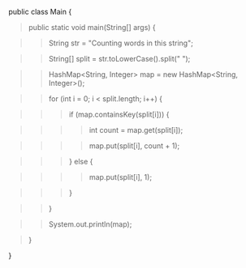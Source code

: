 public class Main {

>public static void main(String\[\] args) {

>>String str = \"Counting words in this string\";

>>String\[\] split = str.toLowerCase().split(\" \");

>>HashMap\<String, Integer> map = new HashMap\<String, Integer>();

>>for (int i = 0; i \< split.length; i++) {

>>>if (map.containsKey(split\[i\])) {

>>>>int count = map.get(split\[i\]);

>>>>map.put(split\[i\], count + 1);

>>>} else {

>>>>map.put(split\[i\], 1);

>>>}

>>}

>>System.out.println(map);

>}

}